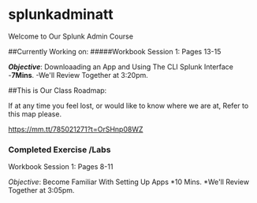 # splunkadminatt
Welcome to Our Splunk Admin Course

##Currently Working on: 
#####Workbook Session 1: Pages 13-15

***Objective***: Downloaading an App and Using The CLI Splunk Interface
-**7Mins**. 
-We'll Review Together at 3:20pm.



##This is Our Class Roadmap: 

If at any time you feel lost, or would like to know where we are at, Refer to this map please. 

https://mm.tt/785021271?t=OrSHnp08WZ






### Completed Exercise /Labs
Workbook Session 1: Pages 8-11

*Objective*: Become Familiar With Setting Up Apps
*10 Mins. 
*We'll Review Together at 3:05pm.
